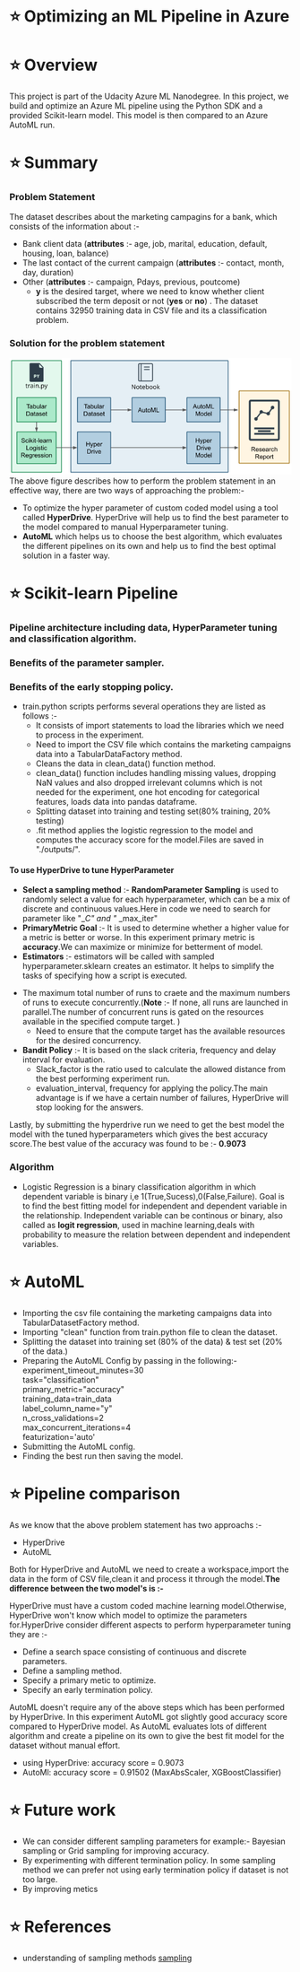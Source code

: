 # :star: Optimizing an ML Pipeline in Azure

# :star: Overview

This project is part of the Udacity Azure ML Nanodegree.
In this project, we build and optimize an Azure ML pipeline using the Python SDK and a provided Scikit-learn model.
This model is then compared to an Azure AutoML run.

# :star: Summary

### **Problem Statement**

The dataset describes about the marketing campagins for a bank, which consists of the information about :-

- Bank client data (**attributes** :- age, job, marital, education, default, housing, loan, balance)
- The last contact of the current campaign (**attributes** :- contact, month, day, duration)
- Other (**attributes** :- campaign, Pdays, previous, poutcome)
  - **y** is the desired target, where we need to know whether client subscribed the term deposit or not (**yes** or **no**) . The dataset contains 32950 training data in CSV file and its a classification problem.

### **Solution for the problem statement**

![Optimizing_ML_Pipeline](azure_pipeline.png)
The above figure describes how to perform the problem statement in an effective way, there are two ways of approaching the problem:-

- To optimize the hyper parameter of custom coded model using a tool called **HyperDrive**. HyperDrive will help us to find the best parameter to the model compared to manual Hyperparameter tuning.
- **AutoML** which helps us to choose the best algorithm, which evaluates the different pipelines on its own and help us to find the best optimal solution in a faster way.

# :star: Scikit-learn Pipeline

### Pipeline architecture including data, HyperParameter tuning and classification algorithm.

### Benefits of the parameter sampler.

### Benefits of the early stopping policy.

- train.python scripts performs several operations they are listed as follows :-
  - It consists of import statements to load the libraries which we need to process in the experiment.
  - Need to import the CSV file which contains the marketing campaigns data into a TabularDataFactory method.
  - Cleans the data in clean_data() function method.
  - clean_data() function includes handling missing values, dropping NaN values and also dropped irrelevant columns which is not needed for the experiment, one hot encoding for categorical features, loads data into pandas dataframe.
  - Splitting dataset into training and testing set(80% training, 20% testing)
  - .fit method applies the logistic regression to the model and computes the accuracy score for the model.Files are saved in "./outputs/".

#### To use HyperDrive to tune HyperParameter

- **Select a sampling method** :- **RandomParameter Sampling** is used to randomly select a value for each hyperparameter, which can be a mix of discrete and continuous values.Here in code we need to search for parameter like "\__C" and "_ \_max_iter"
- **PrimaryMetric Goal** :- It is used to determine whether a higher value for a metric is better or worse. In this experiment primary metric is **accuracy**.We can maximize or minimize for betterment of model.
- **Estimators** :- estimators will be called with sampled hyperparameter.sklearn creates an estimator. It helps to simplify the tasks of specifying how a script is executed.

* The maximum total number of runs to craete and the maximum numbers of runs to execute concurrently.(**Note** :- If none, all runs are launched in parallel.The number of concurrent runs is gated on the resources available in the specified compute target. )
  - Need to ensure that the compute target has the available resources for the desired concurrency.
* **Bandit Policy** :- It is based on the slack criteria, frequency and delay interval for evaluation.
  - Slack_factor is the ratio used to calculate the allowed distance from the best performing experiment run.
  - evaluation_interval, frequency for applying the policy.The main advantage is if we have a certain number of failures, HyperDrive will stop looking for the answers.

Lastly, by submitting the hyperdrive run we need to get the best model the model with the tuned hyperparameters which gives the best accuracy score.The best value of the accuracy was found to be :- **0.9073**

### Algorithm

- Logistic Regression is a binary classification algorithm in which dependent variable is binary i,e
  1(True,Sucess),0(False,Failure). Goal is to find the best fitting model for independent and dependent variable in the relationship. Independent variable can be continous or binary, also called as **logit regression**, used in machine learning,deals with probability to measure the relation between dependent and independent variables.

# :star: AutoML

- Importing the csv file containing the marketing campaigns data into TabularDatasetFactory method.
- Importing "clean" function from train.python file to clean the dataset.
- Splitting the dataset into training set (80% of the data) & test set (20% of the data.)
- Preparing the AutoML Config by passing in the following:-  
   experiment_timeout_minutes=30  
   task="classification"  
   primary_metric="accuracy"  
   training_data=train_data  
   label_column_name="y"  
   n_cross_validations=2  
   max_concurrent_iterations=4  
   featurization='auto'
- Submitting the AutoML config.
- Finding the best run then saving the model.

# :star: Pipeline comparison

As we know that the above problem statement has two approachs :-

- HyperDrive
- AutoML

Both for HyperDrive and AutoML we need to create a workspace,import the data in the form of CSV file,clean it and process it through the model.**The difference between the two model's is :-**

HyperDrive must have a custom coded machine learning model.Otherwise, HyperDrive won't know which model to optimize the parameters for.HyperDrive consider different aspects to perform hyperparameter tuning they are :-

- Define a search space consisting of continuous and discrete parameters.
- Define a sampling method.
- Specify a primary metic to optimize.
- Specify an early termination policy.

AutoML doesn't require any of the above steps which has been performed by HyperDrive. In this experiment AutoML got slightly good accuracy score compared to HyperDrive model. As AutoML evaluates lots of different algorithm and create a pipeline on its own to give the best fit model for the dataset without manual effort.

- using HyperDrive: accuracy score = 0.9073
- AutoMl: accuracy score = 0.91502 (MaxAbsScaler, XGBoostClassifier)

# :star: Future work

- We can consider different sampling parameters for example:- Bayesian sampling or Grid sampling for improving accuracy.
- By experimenting with different termination policy. In some sampling method we can prefer not using early termination policy if dataset is not too large.
- By improving metics

# :star: References

- understanding of sampling methods [sampling](https://www.analyticsvidhya.com/blog/2019/09/data-scientists-guide-8-types-of-sampling-techniques/)
